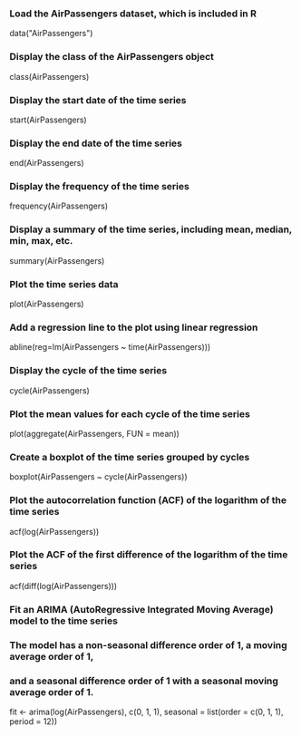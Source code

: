 ### Load the AirPassengers dataset, which is included in R
data("AirPassengers")

### Display the class of the AirPassengers object
class(AirPassengers)

### Display the start date of the time series
start(AirPassengers)

### Display the end date of the time series
end(AirPassengers)

### Display the frequency of the time series
frequency(AirPassengers)

### Display a summary of the time series, including mean, median, min, max, etc.
summary(AirPassengers)

### Plot the time series data
plot(AirPassengers)

### Add a regression line to the plot using linear regression
abline(reg=lm(AirPassengers ~ time(AirPassengers)))

### Display the cycle of the time series
cycle(AirPassengers)

### Plot the mean values for each cycle of the time series
plot(aggregate(AirPassengers, FUN = mean))

### Create a boxplot of the time series grouped by cycles
boxplot(AirPassengers ~ cycle(AirPassengers))

### Plot the autocorrelation function (ACF) of the logarithm of the time series

acf(log(AirPassengers))

### Plot the ACF of the first difference of the logarithm of the time series
acf(diff(log(AirPassengers)))

### Fit an ARIMA (AutoRegressive Integrated Moving Average) model to the time series
### The model has a non-seasonal difference order of 1, a moving average order of 1,
### and a seasonal difference order of 1 with a seasonal moving average order of 1.
fit <- arima(log(AirPassengers), c(0, 1, 1), seasonal = list(order = c(0, 1, 1), period = 12))
